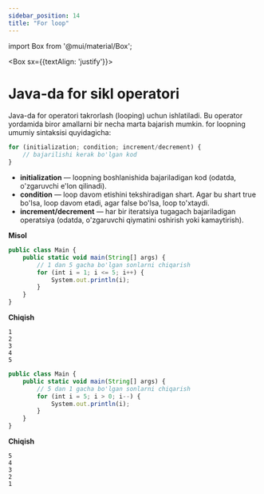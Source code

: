 ```yaml
--- 
sidebar_position: 14
title: "For loop" 
--- 
```


import Box from '@mui/material/Box'; 


<Box sx={{textAlign: 'justify'}}>

# Java-da for sikl operatori
Java-da for operatori takrorlash (looping) uchun ishlatiladi. Bu operator yordamida biror amallarni bir necha marta bajarish mumkin. 
for loopning umumiy sintaksisi quyidagicha:

```javascript
for (initialization; condition; increment/decrement) {
    // bajarilishi kerak bo'lgan kod
}
```

- **initialization** — loopning boshlanishida bajariladigan kod (odatda, o'zgaruvchi e'lon qilinadi).
- **condition** — loop davom etishini tekshiradigan shart. Agar bu shart true bo'lsa, loop davom etadi, agar false bo'lsa, loop to'xtaydi.
- **increment/decrement** — har bir iteratsiya tugagach bajariladigan operatsiya (odatda, o'zgaruvchi qiymatini oshirish yoki kamaytirish).

**Misol**
```javascript
public class Main {
    public static void main(String[] args) {
        // 1 dan 5 gacha bo'lgan sonlarni chiqarish
        for (int i = 1; i <= 5; i++) {
            System.out.println(i);
        }
    }
}
```

**Chiqish**
```
1
2
3
4
5
```

```javascript
public class Main {
    public static void main(String[] args) {
        // 5 dan 1 gacha bo'lgan sonlarni chiqarish
        for (int i = 5; i > 0; i--) {
            System.out.println(i);
        }
    }
}
```

**Chiqish**
```
5
4
3
2
1
```


</Box>

